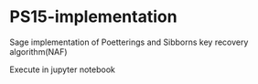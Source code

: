 # PS15-implementation
Sage implementation of Poetterings and Sibborns key recovery algorithm(NAF)

Execute in jupyter notebook
